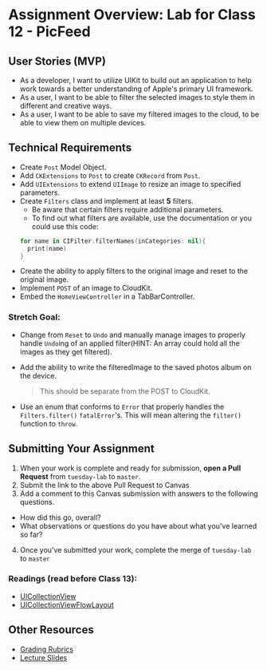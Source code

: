 # Assignment Overview: Lab for Class 12 - PicFeed  

## User Stories (MVP)  
 - As a developer, I want to utilize UIKit to build out an application to help work towards a better understanding of Apple's primary UI framework.  
 - As a user, I want to be able to filter the selected images to style them in different and creative ways.  
 - As a user, I want to be able to save my filtered images to the cloud, to be able to view them on multiple devices.  

## Technical Requirements  
* Create `Post` Model Object.  
* Add `CKExtensions` to `Post` to create `CKRecord` from `Post`.  
* Add `UIExtensions` to extend `UIImage` to resize an image to specified parameters.  
* Create `Filters` class and implement at least **5** filters.  
	* Be aware that certain filters require additional parameters.  
	* To find out what filters are available, use the documentation or you could use this code:  
	```swift
	for name in CIFilter.filterNames(inCategories: nil){
      print(name)
  }
	```  
* Create the ability to apply filters to the original image and reset to the original image.  
* Implement `POST` of an image to CloudKit.  
* Embed the `HomeViewController` in a TabBarController.  
 
### Stretch Goal:  
* Change from `Reset` to `Undo` and manually manage images to properly handle `Undo`ing of an applied filter(HINT: An array could hold all the images as they get filtered).  
* Add the ability to write the filteredImage to the saved photos album on the device.  
	> This should be separate from the POST to CloudKit.  

* Use an enum that conforms to `Error` that properly handles the `Filters.filter()` `fatalError`'s. This will mean altering the `filter()` function to `throw`.   

## Submitting Your Assignment  

1. When your work is complete and ready for submission, **open a Pull Request** from `tuesday-lab` to `master`.  
2. Submit the link to the above Pull Request to Canvas  
3. Add a comment to this Canvas submission with answers to the following questions.  
  - How did this go, overall?  
  - What observations or questions do you have about what you've learned so far?  
4. Once you've submitted your work, complete the merge of `tuesday-lab` to `master`  

### Readings (read **before** Class 13):  
* [UICollectionView](https://developer.apple.com/library/ios/documentation/UIKit/Reference/UICollectionView_class/index.html)
* [UICollectionViewFlowLayout](https://developer.apple.com/library/prerelease/ios/documentation/UIKit/Reference/UICollectionViewFlowLayout_class/)  

## Other Resources
* [Grading Rubrics](../../resources/)
* [Lecture Slides](https://www.icloud.com/keynote/000itEApKaUNewFvchS4Z7Vcw#Week3_Day2)
